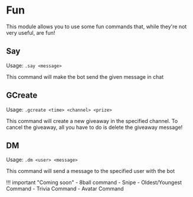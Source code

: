 # Fun
This module allows you to use some fun commands that, while they're not very useful, are fun!

## Say
Usage: `.say <message>`  

This command will make the bot send the given message in chat

## GCreate
Usage: `.gcreate <time> <channel> <prize>`

This command will create a new giveaway in the specified channel. To cancel the giveaway, all you have to do is delete the giveaway message!

## DM
Usage: `.dm <user> <message>`  

This command will send a message to the specified user with the bot


!!! important "Coming soon" 
    - 8ball command
    - Snipe
    - Oldest/Youngest Command
    - Trivia Command
    - Avatar Command